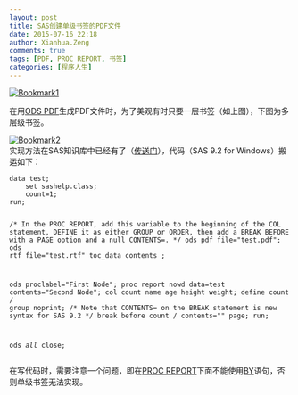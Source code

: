 ```yaml
---
layout: post
title: SAS创建单级书签的PDF文件
date: 2015-07-16 22:18
author: Xianhua.Zeng
comments: true
tags: [PDF, PROC REPORT, 书签]
categories: [程序人生]
---
```

<p><a href="http://www.xianhuazeng.com/cn/wp-content/uploads/2015/07/Bookmark1.jpg" rel="fancybox"><img class="aligncenter size-full" src="http://www.xianhuazeng.com/cn/wp-content/uploads/2015/07/Bookmark1.jpg" alt="Bookmark1" /></a></p><p>在用<span style="text-decoration: none;"><a href="http://support.sas.com/documentation/cdl/en/odsug/61723/HTML/default/a002231506.htm" target="_blank">ODS PDF</a></span>生成PDF文件时，为了美观有时只要一层书签（如上图），下图为多层级书签。</p><p><a href="http://www.xianhuazeng.com/cn/wp-content/uploads/2015/07/Bookmark2.jpg"><img class="aligncenter size-full" src="http://www.xianhuazeng.com/cn/wp-content/uploads/2015/07/Bookmark2.jpg" alt="Bookmark2" /></a><br />实现方法在SAS知识库中已经有了（<span style="text-decoration: none;"><a href="http://support.sas.com/kb/31/278.html" target="_blank">传送门</a></span>），代码（SAS 9.2 for Windows）搬运如下：</p><pre><code>data test; 
    set sashelp.class; 
    count=1; 
run; 

/* In the PROC REPORT, add this variable to the beginning of the COL 
statement, DEFINE it as either GROUP or ORDER, then add a BREAK BEFORE 
with a PAGE option and a null CONTENTS=. */
ods pdf file="test.pdf"; 
ods rtf file="test.rtf" toc_data contents ;                                            
                                                 
ods proclabel="First Node";
proc report nowd data=test contents="Second Node"; 
    col count name age height weight; 
    define count / group noprint; 
/* Note that CONTENTS= on the BREAK statement is new syntax for SAS 9.2 */
    break before count / contents="" page; 
run; 
 
ods _all_ close; 
</code></pre><p>在写代码时，需要注意一个问题，即在<span style="text-decoration: none;"><a href="http://support.sas.com/documentation/cdl/en/proc/61895/HTML/default/a002473620.htm" target="_blank">PROC REPORT</a></span>下面不能使用<span style="text-decoration: none;"><a href="http://support.sas.com/documentation/cdl/en/proc/61895/HTML/default/viewer.htm#a002294535.htm" target="_blank">BY</a></span>语句，否则单级书签无法实现。</p>